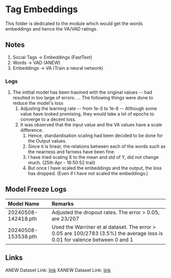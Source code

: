# Tag Embeddings

This folder is dedicated to the module which would get the words embeddings and hence the VA/VAD ratings. 

## Notes
1. Social Tags -> Embeddings (FastText)
2. Words -> VAD (ANEW)
3. Embeddings -> VA (Train a neural network)

### Logs
1. The inittial model has been traoined with the original values -- had resulted in too large of errors. ... The following things were done to reduce the model's loss
   1. Adjusting the learning rate -- from 1e-3 to 1e-6  -- Although some value have looked promising, they would take a lot of epochs to converge to a decent loss. 
   2. It was observed that the input value and the VA values have a scale difference. 
      1. Hence, standardisation scaling had been decided to be done for the Output values. 
      2. Since it is linear, the relations between each of the words such as the nearness and farness have been fine. 
      3. I have tried scaling X to the mean and std of Y, did not change much. (25th Apr - 16:50:52 trail)
      4. But once I have scaled the embeddings and the output, the loss has dropped. (Even if I have not scaled the embeddings.)

## Model Freeze Logs
| Model Name | Remarks | 
|:----------- | :--------- |
| 20240508-142418.pth | Adjusted the dropout rates. The error > 0.05, are 23/207 |
| 20240508-153538.pth | Used the Warriner et al dataset. The error > 0.05 are 100/2783 (3.5%) the average loss is 0.01 for valence between 0 and 1| 



## Links
ANEW Dataset Link: [link](https://osf.io/y6g5b/wiki/anew/)
XANEW Dataset Link: [link](https://github.com/JULIELab/XANEW)


